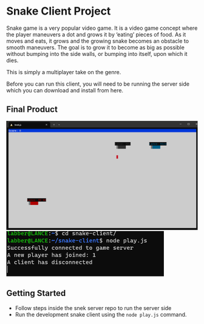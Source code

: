# Snake Client Project

Snake game is a very popular video game. It is a video game concept where the player maneuvers a dot and grows it by ‘eating’ pieces of food. As it moves and eats, it grows and the growing snake becomes an obstacle to smooth maneuvers. The goal is to grow it to become as big as possible without bumping into the side walls, or bumping into itself, upon which it dies.

This is simply a multiplayer take on the genre.

Before you can run this client, you will need to be running the server side which you can download and install from here. 

## Final Product

!["screenshot of me playing by myself"](./Screenshot%202024-01-24%20152808.png)
!["some functionality that I added"](./Screenshot%202024-01-24%20154205.png)


## Getting Started

- Follow steps inside the snek server repo to run the server side
- Run the development snake client using the `node play.js` command.